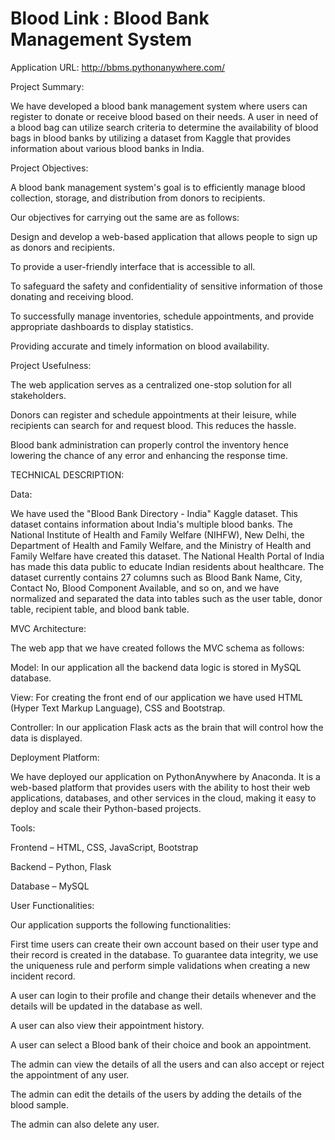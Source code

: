 # Blood Link : Blood Bank Management System

Application URL: http://bbms.pythonanywhere.com/   

Project Summary: 

We have developed a blood bank management system where users can register to donate or receive blood based on their needs. A user in need of a blood bag can utilize search criteria to determine the availability of blood bags in blood banks by utilizing a dataset from Kaggle that provides information about various blood banks in India. 

 

Project Objectives: 

A blood bank management system's goal is to efficiently manage blood collection, storage, and distribution from donors to recipients.  

Our objectives for carrying out the same are as follows:  

Design and develop a web-based application that allows people to sign up as donors and recipients. 

To provide a user-friendly interface that is accessible to all.  

To safeguard the safety and confidentiality of sensitive information of those donating and receiving blood.  

To successfully manage inventories, schedule appointments, and provide appropriate dashboards to display statistics.  

Providing accurate and timely information on blood availability.  

 

Project Usefulness: 

The web application serves as a centralized one-stop solution for all stakeholders.  

Donors can register and schedule appointments at their leisure, while recipients can search for and request blood. This reduces the hassle.  

Blood bank administration can properly control the inventory hence lowering the chance of any error and enhancing the response time. 

 

TECHNICAL DESCRIPTION: 

 

Data: 

We have used the "Blood Bank Directory - India" Kaggle dataset. This dataset contains information about India's multiple blood banks. The National Institute of Health and Family Welfare (NIHFW), New Delhi, the Department of Health and Family Welfare, and the Ministry of Health and Family Welfare have created this dataset. The National Health Portal of India has made this data public to educate Indian residents about healthcare. The dataset currently contains 27 columns such as Blood Bank Name, City, Contact No, Blood Component Available, and so on, and we have normalized and separated the data into tables such as the user table, donor table, recipient table, and blood bank table.  

 

MVC Architecture: 

The web app that we have created follows the MVC schema as follows:  

Model: In our application all the backend data logic is stored in MySQL database.  

View: For creating the front end of our application we have used HTML (Hyper Text Markup Language), CSS and   Bootstrap.  

Controller: In our application Flask acts as the brain that will control how the data is displayed.  

 

Deployment Platform: 

We have deployed our application on PythonAnywhere by Anaconda. It is a web-based platform that provides users with the ability to host their web applications, databases, and other services in the cloud, making it easy to deploy and scale their Python-based projects. 

 

Tools: 

Frontend – HTML, CSS, JavaScript, Bootstrap 

Backend – Python, Flask 

Database – MySQL 

 

User Functionalities: 

Our application supports the following functionalities: 

First time users can create their own account based on their user type and their record is created in the database. To guarantee data integrity, we use the uniqueness rule and perform simple validations when creating a new incident record. 

A user can login to their profile and change their details whenever and the details will be updated in the database as well. 

A user can also view their appointment history. 

A user can select a Blood bank of their choice and book an appointment. 

The admin can view the details of all the users and can also accept or reject the appointment of any user. 

The admin can edit the details of the users by adding the details of the blood sample. 

The admin can also delete any user. 
